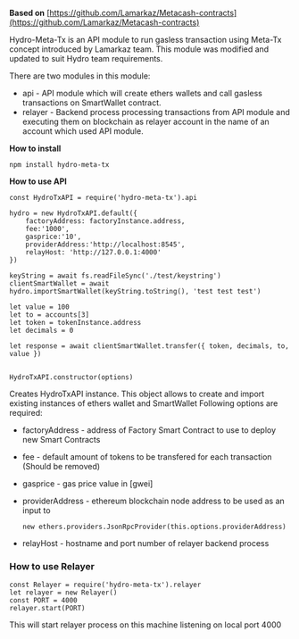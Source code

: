 **Based on** [https://github.com/Lamarkaz/Metacash-contracts](https://github.com/Lamarkaz/Metacash-contracts) 


Hydro-Meta-Tx is an API module to run gasless transaction using Meta-Tx concept introduced by Lamarkaz team. This module was modified and updated to suit Hydro team requirements. 

There are two modules in this module:
* api - API module which will create ethers wallets and call  gasless transactions on SmartWallet contract.
* relayer - Backend process processing transactions from API module and executing them on blockchain as relayer account in the name of an account which used API module. 


**How to install**

`npm install hydro-meta-tx`

**How to use API**

```
const HydroTxAPI = require('hydro-meta-tx').api

hydro = new HydroTxAPI.default({
    factoryAddress: factoryInstance.address,
    fee:'1000',
    gasprice:'10',
    providerAddress:'http://localhost:8545',
    relayHost: 'http://127.0.0.1:4000'
})

keyString = await fs.readFileSync('./test/keystring')
clientSmartWallet = await hydro.importSmartWallet(keyString.toString(), 'test test test')

let value = 100
let to = accounts[3]
let token = tokenInstance.address
let decimals = 0

let response = await clientSmartWallet.transfer({ token, decimals, to, value })


```


`HydroTxAPI.constructor(options)`

Creates HydroTxAPI instance. This object allows to create and import existing instances of ethers wallet and SmartWallet
Following options are required:

* factoryAddress - address of Factory Smart Contract to use to deploy new Smart Contracts
* fee - default amount of tokens to be transfered for each transaction (Should be removed)
* gasprice - gas price value in [gwei]
* providerAddress - ethereum blockchain node address to be used as an input to

    `new ethers.providers.JsonRpcProvider(this.options.providerAddress)`

* relayHost - hostname and port number of relayer backend process


### How to use Relayer

```
const Relayer = require('hydro-meta-tx').relayer
let relayer = new Relayer()
const PORT = 4000
relayer.start(PORT)

```

This will start relayer process on this machine listening on local port 4000